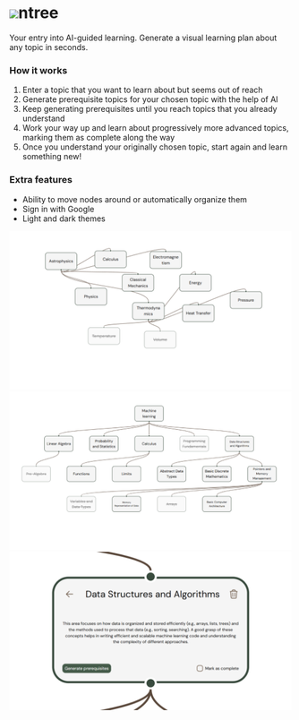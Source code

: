 # <img src="./app/favicon.ico" />ntree
Your entry into AI-guided learning. Generate a visual learning plan about any topic in seconds.
### How it works
1. Enter a topic that you want to learn about but seems out of reach
2. Generate prerequisite topics for your chosen topic with the help of AI
3. Keep generating prerequisites until you reach topics that you already understand
4. Work your way up and learn about progressively more advanced topics, marking them as complete along the way
5. Once you understand your originally chosen topic, start again and learn something new!
### Extra features
- Ability to move nodes around or automatically organize them
- Sign in with Google
- Light and dark themes

![1](/public/1.png)
![2](/public/2.png)
![3](/public/3.png)
